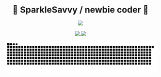 <h1 align="center">🐳 SparkleSavvy / newbie coder 🦋</h1>

<p align="center">
  <a href="https://skillicons.dev">
    <img src="https://skillicons.dev/icons?i=windows,linux,cloudflare,py,nodejs,express,bash,tailwind,qt,html,js,cpp&theme=dark" />
  </a>
</p>

<div align="center">
 <a href="https://github.com/anuraghazra/github-readme-stats">
   <img height=180 align="center" src="https://github-readme-stats.vercel.app/api?username=SparkleSavvy&theme=date_night" />
 </a>
 <a href="https://github.com/anuraghazra/convoychat">
   <img height=180 align="center" src="https://github-readme-stats.vercel.app/api/top-langs?username=SparkleSavvy&theme=date_night&layout=compact&langs_count=8&card_width=320" />
 </a>
</div>


<p align="center">
  <picture>
    <source media="(prefers-color-scheme: dark)" srcset="https://raw.githubusercontent.com/SparkleSavvy/SparkleSavvy/refs/heads/main/github-contribution-grid-snake-dark.svg" />
    <source media="(prefers-color-scheme: light)" srcset="https://raw.githubusercontent.com/SparkleSavvy/SparkleSavvy/refs/heads/main/github-contribution-grid-snake.svg" />
    <img alt="github-snake" src="https://raw.githubusercontent.com/SparkleSavvy/SparkleSavvy/refs/heads/main/github-contribution-grid-snake.svg" />
  </picture>
</p>
